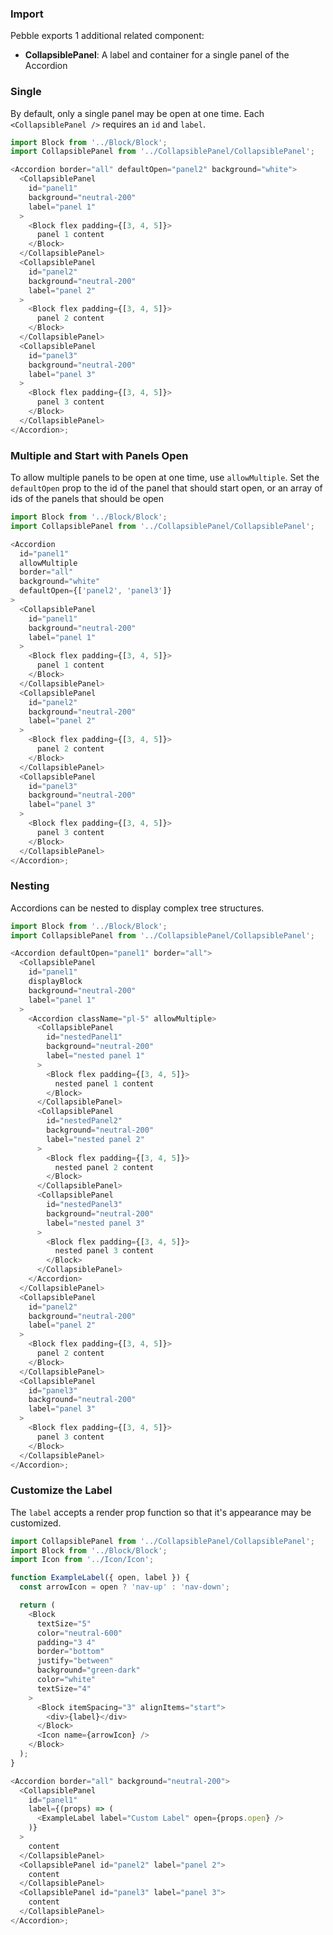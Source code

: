 ### Import

Pebble exports 1 additional related component:

- **CollapsiblePanel**: A label and container for a single panel of the Accordion

### Single

By default, only a single panel may be open at one time. Each `<CollapsiblePanel />` requires an `id` and `label`.

```js
import Block from '../Block/Block';
import CollapsiblePanel from '../CollapsiblePanel/CollapsiblePanel';

<Accordion border="all" defaultOpen="panel2" background="white">
  <CollapsiblePanel
    id="panel1"
    background="neutral-200"
    label="panel 1"
  >
    <Block flex padding={[3, 4, 5]}>
      panel 1 content
    </Block>
  </CollapsiblePanel>
  <CollapsiblePanel
    id="panel2"
    background="neutral-200"
    label="panel 2"
  >
    <Block flex padding={[3, 4, 5]}>
      panel 2 content
    </Block>
  </CollapsiblePanel>
  <CollapsiblePanel
    id="panel3"
    background="neutral-200"
    label="panel 3"
  >
    <Block flex padding={[3, 4, 5]}>
      panel 3 content
    </Block>
  </CollapsiblePanel>
</Accordion>;
```

### Multiple and Start with Panels Open

To allow multiple panels to be open at one time, use `allowMultiple`. Set the `defaultOpen` prop to the id of the panel that should start open, or an array of ids of the panels that should be open

```js
import Block from '../Block/Block';
import CollapsiblePanel from '../CollapsiblePanel/CollapsiblePanel';

<Accordion
  id="panel1"
  allowMultiple
  border="all"
  background="white"
  defaultOpen={['panel2', 'panel3']}
>
  <CollapsiblePanel
    id="panel1"
    background="neutral-200"
    label="panel 1"
  >
    <Block flex padding={[3, 4, 5]}>
      panel 1 content
    </Block>
  </CollapsiblePanel>
  <CollapsiblePanel
    id="panel2"
    background="neutral-200"
    label="panel 2"
  >
    <Block flex padding={[3, 4, 5]}>
      panel 2 content
    </Block>
  </CollapsiblePanel>
  <CollapsiblePanel
    id="panel3"
    background="neutral-200"
    label="panel 3"
  >
    <Block flex padding={[3, 4, 5]}>
      panel 3 content
    </Block>
  </CollapsiblePanel>
</Accordion>;
```

### Nesting

Accordions can be nested to display complex tree structures.

```js
import Block from '../Block/Block';
import CollapsiblePanel from '../CollapsiblePanel/CollapsiblePanel';

<Accordion defaultOpen="panel1" border="all">
  <CollapsiblePanel
    id="panel1"
    displayBlock
    background="neutral-200"
    label="panel 1"
  >
    <Accordion className="pl-5" allowMultiple>
      <CollapsiblePanel
        id="nestedPanel1"
        background="neutral-200"
        label="nested panel 1"
      >
        <Block flex padding={[3, 4, 5]}>
          nested panel 1 content
        </Block>
      </CollapsiblePanel>
      <CollapsiblePanel
        id="nestedPanel2"
        background="neutral-200"
        label="nested panel 2"
      >
        <Block flex padding={[3, 4, 5]}>
          nested panel 2 content
        </Block>
      </CollapsiblePanel>
      <CollapsiblePanel
        id="nestedPanel3"
        background="neutral-200"
        label="nested panel 3"
      >
        <Block flex padding={[3, 4, 5]}>
          nested panel 3 content
        </Block>
      </CollapsiblePanel>
    </Accordion>
  </CollapsiblePanel>
  <CollapsiblePanel
    id="panel2"
    background="neutral-200"
    label="panel 2"
  >
    <Block flex padding={[3, 4, 5]}>
      panel 2 content
    </Block>
  </CollapsiblePanel>
  <CollapsiblePanel
    id="panel3"
    background="neutral-200"
    label="panel 3"
  >
    <Block flex padding={[3, 4, 5]}>
      panel 3 content
    </Block>
  </CollapsiblePanel>
</Accordion>;
```

### Customize the Label

The `label` accepts a render prop function so that it's appearance may be customized.

```js
import CollapsiblePanel from '../CollapsiblePanel/CollapsiblePanel';
import Block from '../Block/Block';
import Icon from '../Icon/Icon';

function ExampleLabel({ open, label }) {
  const arrowIcon = open ? 'nav-up' : 'nav-down';

  return (
    <Block
      textSize="5"
      color="neutral-600"
      padding="3 4"
      border="bottom"
      justify="between"
      background="green-dark"
      color="white"
      textSize="4"
    >
      <Block itemSpacing="3" alignItems="start">
        <div>{label}</div>
      </Block>
      <Icon name={arrowIcon} />
    </Block>
  );
}

<Accordion border="all" background="neutral-200">
  <CollapsiblePanel
    id="panel1"
    label={(props) => (
      <ExampleLabel label="Custom Label" open={props.open} />
    )}
  >
    content
  </CollapsiblePanel>
  <CollapsiblePanel id="panel2" label="panel 2">
    content
  </CollapsiblePanel>
  <CollapsiblePanel id="panel3" label="panel 3">
    content
  </CollapsiblePanel>
</Accordion>;
```
